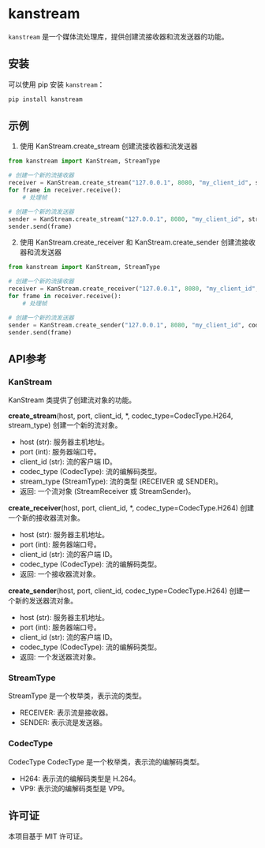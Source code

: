 # kanstream

`kanstream` 是一个媒体流处理库，提供创建流接收器和流发送器的功能。

## 安装

可以使用 pip 安装 `kanstream`：

```bash
pip install kanstream
```

## 示例

1. 使用 KanStream.create_stream 创建流接收器和流发送器

```python
from kanstream import KanStream, StreamType

# 创建一个新的流接收器
receiver = KanStream.create_stream("127.0.0.1", 8080, "my_client_id", stream_type=StreamType.RECEIVER)
for frame in receiver.receive():
    # 处理帧

# 创建一个新的流发送器
sender = KanStream.create_stream("127.0.0.1", 8080, "my_client_id", stream_type=StreamType.SENDER)
sender.send(frame)
```

2. 使用 KanStream.create_receiver 和 KanStream.create_sender 创建流接收器和流发送器

```python
from kanstream import KanStream, StreamType

# 创建一个新的流接收器
receiver = KanStream.create_receiver("127.0.0.1", 8080, "my_client_id", codec_type=CodecType.H264)
for frame in receiver.receive():
    # 处理帧

# 创建一个新的流发送器
sender = KanStream.create_sender("127.0.0.1", 8080, "my_client_id", codec_type=CodecType.H264)
sender.send(frame)
```

## API参考
### KanStream
KanStream 类提供了创建流对象的功能。

**create_stream**(host, port, client_id, *, codec_type=CodecType.H264, stream_type)
创建一个新的流对象。

* host (str): 服务器主机地址。
* port (int): 服务器端口号。
* client_id (str): 流的客户端 ID。
* codec_type (CodecType): 流的编解码类型。
* stream_type (StreamType): 流的类型 (RECEIVER 或 SENDER)。
* 返回: 一个流对象 (StreamReceiver 或 StreamSender)。

**create_receiver**(host, port, client_id, *, codec_type=CodecType.H264)
创建一个新的接收器流对象。

* host (str): 服务器主机地址。
* port (int): 服务器端口号。
* client_id (str): 流的客户端 ID。
* codec_type (CodecType): 流的编解码类型。
* 返回: 一个接收器流对象。

**create_sender**(host, port, client_id, codec_type=CodecType.H264)
创建一个新的发送器流对象。

* host (str): 服务器主机地址。
* port (int): 服务器端口号。
* client_id (str): 流的客户端 ID。
* codec_type (CodecType): 流的编解码类型。
* 返回: 一个发送器流对象。

### StreamType
StreamType 是一个枚举类，表示流的类型。

* RECEIVER: 表示流是接收器。
* SENDER: 表示流是发送器。

### CodecType
CodecType
CodecType 是一个枚举类，表示流的编解码类型。
* H264: 表示流的编解码类型是 H.264。
* VP9: 表示流的编解码类型是 VP9。

## 许可证
本项目基于 MIT 许可证。